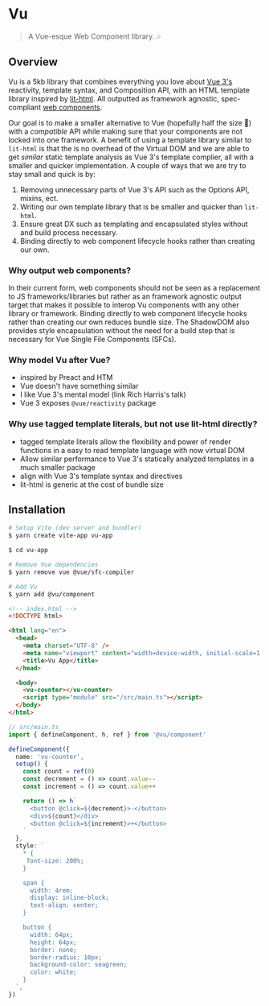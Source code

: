 # Vu

> A Vue-esque Web Component library. 🎶

## Overview

Vu is a 5kb library that combines everything you love about [Vue 3's](https://v3.vuejs.org/) reactivity, template syntax, and Composition API, with an HTML template library inspired by [lit-html](https://lit-html.polymer-project.org/). All outputted as framework agnostic, spec-compliant [web components](https://developer.mozilla.org/en-US/docs/Web/Web_Components).

Our goal is to make a smaller alternative to Vue (hopefully half the size 🤞) with a _compatible_ API while making sure that your components are not locked into one framework. A benefit of using a template library similar to `lit-html` is that the is no overhead of the Virtual DOM and we are able to get _similar_ static template analysis as Vue 3's template complier, all with a smaller and quicker implementation. A couple of ways that we are try to stay small and quick is by:

1. Removing unnecessary parts of Vue 3's API such as the Options API, mixins, ect.
2. Writing our own template library that is be smaller and quicker than `lit-html`.
3. Ensure great DX such as templating and encapsulated styles without and build process necessary.
4. Binding directly to web component lifecycle hooks rather than creating our own.

### Why output web components?

In their current form, web components should not be seen as a replacement to JS frameworks/libraries but rather as an framework agnostic output target that makes it possible to interop Vu components with any other library or framework. Binding directly to web component lifecycle hooks rather than creating our own reduces bundle size. The ShadowDOM also provides style encapsulation without the need for a build step that is necessary for Vue Single File Components (SFCs).

### Why model Vu after Vue?

- inspired by Preact and HTM
- Vue doesn't have something similar
- I like Vue 3's mental model (link Rich Harris's talk)
- Vue 3 exposes `@vue/reactivity` package

### Why use tagged template literals, but not use lit-html directly?

- tagged template literals allow the flexibility and power of render functions in a easy to read template language with now virtual DOM
- Allow similar performance to Vue 3's statically analyzed templates in a much smaller package
- align with Vue 3's template syntax and directives
- lit-html is generic at the cost of bundle size

## Installation

```bash
# Setup Vite (dev server and bundler)
$ yarn create vite-app vu-app

$ cd vu-app

# Remove Vue dependencies
$ yarn remove vue @vue/sfc-compiler

# Add Vu
$ yarn add @vu/component
```

```html
<!-- index.html -->
<!DOCTYPE html>

<html lang="en">
  <head>
    <meta charset="UTF-8" />
    <meta name="viewport" content="width=device-width, initial-scale=1.0" />
    <title>Vu App</title>
  </head>

  <body>
    <vu-counter></vu-counter>
    <script type="module" src="/src/main.ts"></script>
  </body>
</html>
```

```ts
// src/main.ts
import { defineComponent, h, ref } from '@vu/component'

defineComponent({
  name: 'vu-counter',
  setup() {
    const count = ref(0)
    const decrement = () => count.value--
    const increment = () => count.value++

    return () => h`
      <button @click=${decrement}>-</button>
      <div>${count}</div>
      <button @click=${increment}>+</button>
    `
  },
  style: `
    * {
     font-size: 200%;
    }

    span {
      width: 4rem;
      display: inline-block;
      text-align: center;
    }

    button {
      width: 64px;
      height: 64px;
      border: none;
      border-radius: 10px;
      background-color: seagreen;
      color: white;
    }
  `,
})
```
